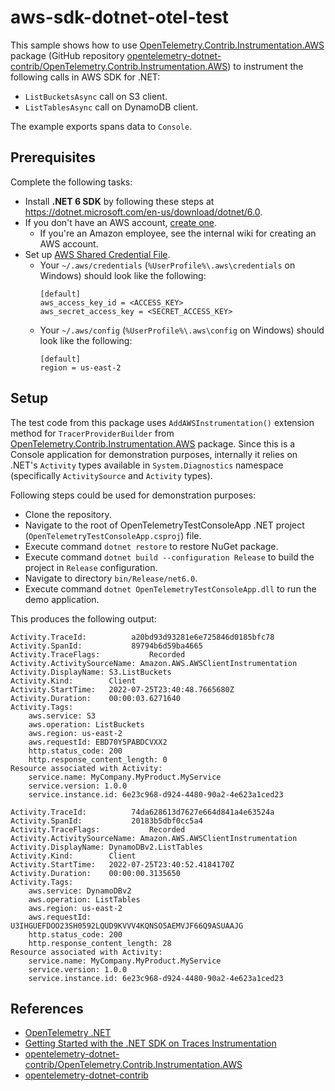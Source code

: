 # aws-sdk-dotnet-otel-test

This sample shows how to use [OpenTelemetry.Contrib.Instrumentation.AWS](https://www.nuget.org/packages/OpenTelemetry.Contrib.Instrumentation.AWS) package (GitHub repository [opentelemetry-dotnet-contrib/OpenTelemetry.Contrib.Instrumentation.AWS](https://github.com/open-telemetry/opentelemetry-dotnet-contrib/tree/main/src/OpenTelemetry.Contrib.Instrumentation.AWS)) to instrument the following calls in AWS SDK for .NET:
- `ListBucketsAsync` call on S3 client.
- `ListTablesAsync` call on DynamoDB client.

The example exports spans data to `Console`.

## Prerequisites

Complete the following tasks:

- Install **.NET 6 SDK** by following these steps at https://dotnet.microsoft.com/en-us/download/dotnet/6.0.
- If you don't have an AWS account, [create one](https://aws.amazon.com/premiumsupport/knowledge-center/create-and-activate-aws-account/).
  - If you're an Amazon employee, see the internal wiki for creating an AWS account.
- Set up [AWS Shared Credential File](https://docs.aws.amazon.com/cli/latest/userguide/cli-configure-files.html).
  - Your `~/.aws/credentials` (`%UserProfile%\.aws\credentials` on Windows) should look like the following:
    ```
    [default]
    aws_access_key_id = <ACCESS_KEY>
    aws_secret_access_key = <SECRET_ACCESS_KEY>
    ```
  - Your `~/.aws/config` (`%UserProfile%\.aws\config` on Windows) should look like the following:
    ```
    [default]
    region = us-east-2
    ```

## Setup

The test code from this package uses `AddAWSInstrumentation()` extension method for `TracerProviderBuilder` from [OpenTelemetry.Contrib.Instrumentation.AWS](https://www.nuget.org/packages/OpenTelemetry.Contrib.Instrumentation.AWS) package. Since this is a Console application for demonstration purposes, internally it relies on .NET's `Activity` types available in `System.Diagnostics` namespace (specifically `ActivitySource` and `Activity` types).

Following steps could be used for demonstration purposes:
- Clone the repository.
- Navigate to the root of OpenTelemetryTestConsoleApp .NET project (`OpenTelemetryTestConsoleApp.csproj`) file.
- Execute command `dotnet restore` to restore NuGet package.
- Execute command `dotnet build --configuration Release` to build the project in `Release` configuration.
- Navigate to directory `bin/Release/net6.0`.
- Execute command `dotnet OpenTelemetryTestConsoleApp.dll` to run the demo application.

This produces the following output:

```console
Activity.TraceId:          a20bd93d93281e6e725846d0185bfc78
Activity.SpanId:           89794b6d59ba4665
Activity.TraceFlags:           Recorded
Activity.ActivitySourceName: Amazon.AWS.AWSClientInstrumentation
Activity.DisplayName: S3.ListBuckets
Activity.Kind:        Client
Activity.StartTime:   2022-07-25T23:40:48.7665680Z
Activity.Duration:    00:00:03.6271640
Activity.Tags:
    aws.service: S3
    aws.operation: ListBuckets
    aws.region: us-east-2
    aws.requestId: EBD70Y5PABDCVXX2
    http.status_code: 200
    http.response_content_length: 0
Resource associated with Activity:
    service.name: MyCompany.MyProduct.MyService
    service.version: 1.0.0
    service.instance.id: 6e23c968-d924-4480-90a2-4e623a1ced23

Activity.TraceId:          74da628613d7627e664d841a4e63524a
Activity.SpanId:           20183b5dbf0cc5a4
Activity.TraceFlags:           Recorded
Activity.ActivitySourceName: Amazon.AWS.AWSClientInstrumentation
Activity.DisplayName: DynamoDBv2.ListTables
Activity.Kind:        Client
Activity.StartTime:   2022-07-25T23:40:52.4184170Z
Activity.Duration:    00:00:00.3135650
Activity.Tags:
    aws.service: DynamoDBv2
    aws.operation: ListTables
    aws.region: us-east-2
    aws.requestId: U3IHGUEFDOO23SH0592LQUD9KVVV4KQNSO5AEMVJF66Q9ASUAAJG
    http.status_code: 200
    http.response_content_length: 28
Resource associated with Activity:
    service.name: MyCompany.MyProduct.MyService
    service.version: 1.0.0
    service.instance.id: 6e23c968-d924-4480-90a2-4e623a1ced23
```

## References
- [OpenTelemetry .NET](https://github.com/open-telemetry/opentelemetry-dotnet)
- [Getting Started with the .NET SDK on Traces Instrumentation](https://aws-otel.github.io/docs/getting-started/dotnet-sdk)
- [opentelemetry-dotnet-contrib/OpenTelemetry.Contrib.Instrumentation.AWS](https://github.com/open-telemetry/opentelemetry-dotnet-contrib/tree/main/src/OpenTelemetry.Contrib.Instrumentation.AWS)
- [opentelemetry-dotnet-contrib](https://github.com/open-telemetry/opentelemetry-dotnet-contrib)

